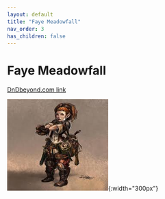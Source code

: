 ```yaml
---
layout: default
title: "Faye Meadowfall"
nav_order: 3
has_children: false
---
```


# Faye Meadowfall

[DnDbeyond.com link](https://www.dndbeyond.com/characters/29974125)

![full_art](img/faye_full.jpeg){:width="300px"}
